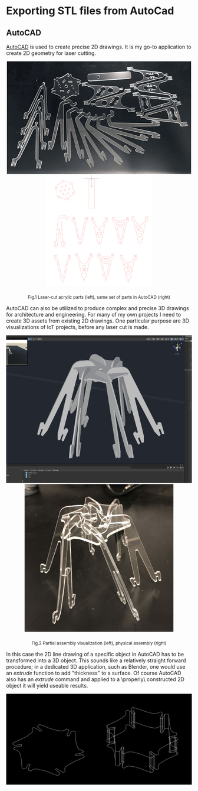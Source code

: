 # Exporting STL files from AutoCad

## AutoCAD

[AutoCAD](https://www.autodesk.com/products/autocad/overview?term=1-YEAR&tab=subscription) is used to create precise 2D drawings. It is my go-to application to create 2D geometry for laser cutting. 

<p align = "center">
<img src="images/acrylic-parts.png" hright="300"><img src="images/acrylic-parts_autocad.png" height="300">
</p>
<p align = "center">
  <sub>Fig.1 Laser-cut acrylic parts (left), same set of parts in AutoCAD (right)</sub>
</p>

AutoCAD can also be utilized to produce complex and precise 3D drawings for architecture and engineering. For many of my own projects I need to create 3D assets from existing 2D drawings. One particular purpose are 3D visualizations of IoT projects, before any laser cut is made. 

<p align="center">
  <img src="images/Amaria-rough.png" height="400"><img src="images/Amaria-V1-basic-structure.jpg" height="400">
</p>
<p align = "center">
  <sub>Fig.2 Partial assembly visualization (left), physical assembly (right)</sub>
</p>

In this case the 2D line drawing of a specific object in AutoCAD has to be transformed into a 3D object. This sounds like a relatively straight forward procedure; in a dedicated 3D application, such as Blender, one would use an *extrude* function to add "thickness" to a surface. Of course AutoCAD also has an *extrude* command and applied to a \properly\ constructed 2D object it will yield useable results.

<p align="center">
  <img src="images/Amaria-extrusion1.png">
</p>

